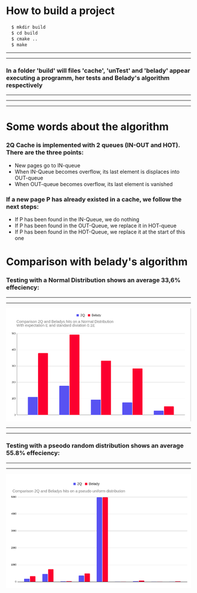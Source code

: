 # How to build a project
```
  $ mkdir build
  $ cd build
  $ cmake ..
  $ make
```
---
---
### In a folder 'build' will files 'cache', 'unTest' and 'belady' appear executing a programm, her tests and Belady's algorithm respectively 
---
---
---
# Some words about the algorithm
### 2Q Cache is implemented with 2 queues (IN-OUT and HOT). There are the three points:
* New pages go to IN-queue
* When IN-Queue becomes overflow, its last element is displaces into OUT-queue
* When OUT-queue becomes overflow, its last element is vanished 

### If a new page P has already existed in a cache, we follow the next steps:
* If P has been found in the IN-Queue, we do nothing
* If P has been found in the OUT-Queue, we replace it in HOT-queue
* If P has been found in the HOT-Queue, we replace it at the start of this one
# Comparison with belady's algorithm
### Testing with a Normal Distribution shows an average 33,6% effeciency:
---
--- 
 ![Screenshot](pics/NormDistr.png)

---
---
### Testing with a pseodo random distribution shows an average 55.8% effeciency:
---
---
![Screenshot](pics/Random.png)